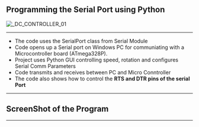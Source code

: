 ## Programming the Serial Port using Python

![_DC_CONTROLLER_01](https://github.com/user-attachments/assets/7f6dbc2a-b760-4f24-bdd2-c6e8b2149b7b)

-----------------------------------------------------------------------------------------------------------------------------------------------------------------

- The code uses the SerialPort class from Serial Module
- Code opens up a Serial port on Windows PC for communiating with a Microcontroller board (ATmega328P).
- Project uses Python GUI controlling speed, rotation and configures Serial Comm Parameters
- Code transmits and receives between PC and Micro Conntroller
- The code also shows how to control the **RTS and DTR pins of the serial Port**

-----------------------------------------------------------------------------------------------------------------------------------------------------------------

## ScreenShot of the Program

-----------------------------------------------------------------------------------------------------------------------------------------------------------------
